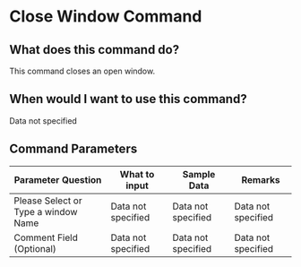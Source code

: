 <!--TITLE: Close Window Command -->
<!-- SUBTITLE: a command in the Window Commands group -->
# Close Window Command


## What does this command do?
This command closes an open window.


## When would I want to use this command?
Data not specified


## Command Parameters
| Parameter Question   	| What to input  	|  Sample Data 	| Remarks  	|
| ---                    | ---               | ---           | ---       |
|Please Select or Type a window Name|Data not specified|Data not specified|Data not specified|
|Comment Field (Optional)|Data not specified|Data not specified|Data not specified|


